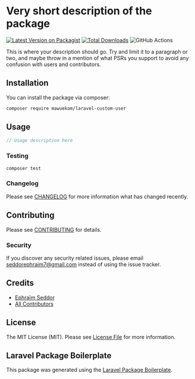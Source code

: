 # Very short description of the package

[![Latest Version on Packagist](https://img.shields.io/packagist/v/mawuekom/laravel-custom-user.svg?style=flat-square)](https://packagist.org/packages/mawuekom/laravel-custom-user)
[![Total Downloads](https://img.shields.io/packagist/dt/mawuekom/laravel-custom-user.svg?style=flat-square)](https://packagist.org/packages/mawuekom/laravel-custom-user)
![GitHub Actions](https://github.com/mawuekom/laravel-custom-user/actions/workflows/main.yml/badge.svg)

This is where your description should go. Try and limit it to a paragraph or two, and maybe throw in a mention of what PSRs you support to avoid any confusion with users and contributors.

## Installation

You can install the package via composer:

```bash
composer require mawuekom/laravel-custom-user
```

## Usage

```php
// Usage description here
```

### Testing

```bash
composer test
```

### Changelog

Please see [CHANGELOG](CHANGELOG.md) for more information what has changed recently.

## Contributing

Please see [CONTRIBUTING](CONTRIBUTING.md) for details.

### Security

If you discover any security related issues, please email seddorephraim7@gmail.com instead of using the issue tracker.

## Credits

-   [Ephraïm Seddor](https://github.com/mawuekom)
-   [All Contributors](../../contributors)

## License

The MIT License (MIT). Please see [License File](LICENSE.md) for more information.

## Laravel Package Boilerplate

This package was generated using the [Laravel Package Boilerplate](https://laravelpackageboilerplate.com).
